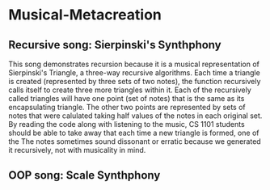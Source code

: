 # Musical-Metacreation
## Recursive song: Sierpinski's Synthphony
This song demonstrates recursion because it is a musical representation of Sierpinski's Triangle, a three-way recursive algorithms. Each time a triangle is created (represented by three sets of two notes), the function recursively calls itself to create three more triangles within it. Each of the recursively called triangles will have one point (set of notes) that is   the same as its encapsulating triangle. The other two points are represented by sets of notes that were calulated taking half values of the notes in each original set. By reading the code along with listening to the music, CS 1101 students should be able to take away that each time a new triangle is formed, one of the  The notes sometimes sound dissonant or erratic because we generated it recursively, not with musicality in mind.

## OOP song: Scale Synthphony

